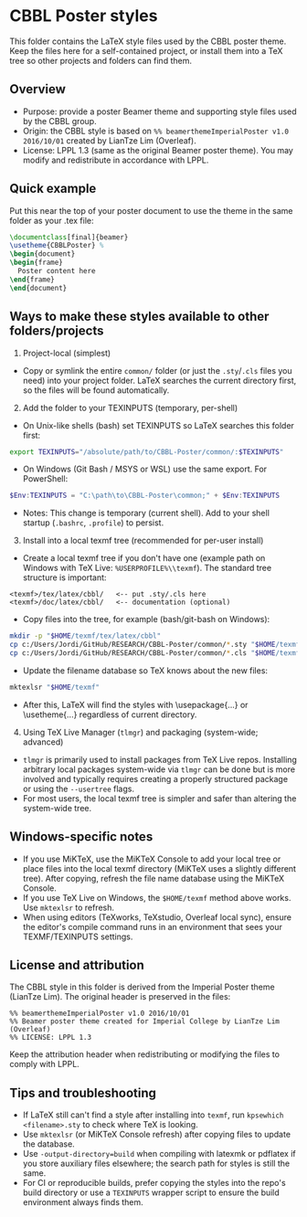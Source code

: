 CBBL Poster styles
===================

This folder contains the LaTeX style files used by the CBBL poster theme. Keep the files here for a self-contained project, or install them into a TeX tree so other projects and folders can find them.

Overview
--------

- Purpose: provide a poster Beamer theme and supporting style files used by the CBBL group.
- Origin: the CBBL style is based on
  ``%% beamerthemeImperialPoster v1.0 2016/10/01`` created by LianTze Lim (Overleaf).
- License: LPPL 1.3 (same as the original Beamer poster theme). You may modify and redistribute in accordance with LPPL.

Quick example
-------------

Put this near the top of your poster document to use the theme in the same folder as your .tex file:

```latex
\documentclass[final]{beamer}
\usetheme{CBBLPoster} % 
\begin{document}
\begin{frame}
  Poster content here
\end{frame}
\end{document}
```

Ways to make these styles available to other folders/projects
------------------------------------------------------------

1) Project-local (simplest)

- Copy or symlink the entire `common/` folder (or just the `.sty`/`.cls` files you need) into your project folder. LaTeX searches the current directory first, so the files will be found automatically.

2) Add the folder to your TEXINPUTS (temporary, per-shell)

- On Unix-like shells (bash) set TEXINPUTS so LaTeX searches this folder first:

```bash
export TEXINPUTS="/absolute/path/to/CBBL-Poster/common/:$TEXINPUTS"
```

- On Windows (Git Bash / MSYS or WSL) use the same export. For PowerShell:

```powershell
$Env:TEXINPUTS = "C:\path\to\CBBL-Poster\common;" + $Env:TEXINPUTS
```

- Notes: This change is temporary (current shell). Add to your shell startup (`.bashrc`, `.profile`) to persist.

3) Install into a local texmf tree (recommended for per-user install)

- Create a local texmf tree if you don't have one (example path on Windows with TeX Live: `%USERPROFILE%\\texmf`). The standard tree structure is important:

```
<texmf>/tex/latex/cbbl/   <-- put .sty/.cls here
<texmf>/doc/latex/cbbl/   <-- documentation (optional)
```

- Copy files into the tree, for example (bash/git-bash on Windows):

```bash
mkdir -p "$HOME/texmf/tex/latex/cbbl"
cp c:/Users/Jordi/GitHub/RESEARCH/CBBL-Poster/common/*.sty "$HOME/texmf/tex/latex/cbbl/"
cp c:/Users/Jordi/GitHub/RESEARCH/CBBL-Poster/common/*.cls "$HOME/texmf/tex/latex/cbbl/" || true
```

- Update the filename database so TeX knows about the new files:

```bash
mktexlsr "$HOME/texmf"
```

- After this, LaTeX will find the styles with \usepackage{...} or \usetheme{...} regardless of current directory.

4) Using TeX Live Manager (`tlmgr`) and packaging (system-wide; advanced)

- `tlmgr` is primarily used to install packages from TeX Live repos. Installing arbitrary local packages system-wide via `tlmgr` can be done but is more involved and typically requires creating a properly structured package or using the `--usertree` flags.
- For most users, the local texmf tree is simpler and safer than altering the system-wide tree.

Windows-specific notes
----------------------

- If you use MiKTeX, use the MiKTeX Console to add your local tree or place files into the local texmf directory (MiKTeX uses a slightly different tree). After copying, refresh the file name database using the MiKTeX Console.
- If you use TeX Live on Windows, the `$HOME/texmf` method above works. Use `mktexlsr` to refresh.
- When using editors (TeXworks, TeXstudio, Overleaf local sync), ensure the editor's compile command runs in an environment that sees your TEXMF/TEXINPUTS settings.

License and attribution
-----------------------

The CBBL style in this folder is derived from the Imperial Poster theme (LianTze Lim). The original header is preserved in the files:

```
%% beamerthemeImperialPoster v1.0 2016/10/01
%% Beamer poster theme created for Imperial College by LianTze Lim (Overleaf)
%% LICENSE: LPPL 1.3
```

Keep the attribution header when redistributing or modifying the files to comply with LPPL.

Tips and troubleshooting
------------------------

- If LaTeX still can't find a style after installing into `texmf`, run `kpsewhich <filename>.sty` to check where TeX is looking.
- Use `mktexlsr` (or MiKTeX Console refresh) after copying files to update the database.
- Use `-output-directory=build` when compiling with latexmk or pdflatex if you store auxiliary files elsewhere; the search path for styles is still the same.
- For CI or reproducible builds, prefer copying the styles into the repo's build directory or use a `TEXINPUTS` wrapper script to ensure the build environment always finds them.

